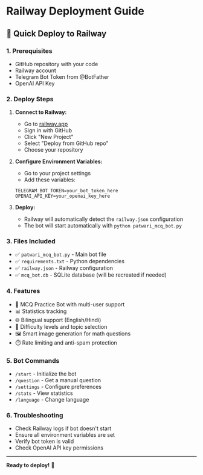 # Railway Deployment Guide

## 🚀 Quick Deploy to Railway

### 1. Prerequisites
- GitHub repository with your code
- Railway account
- Telegram Bot Token from @BotFather
- OpenAI API Key

### 2. Deploy Steps

1. **Connect to Railway:**
   - Go to [railway.app](https://railway.app)
   - Sign in with GitHub
   - Click "New Project"
   - Select "Deploy from GitHub repo"
   - Choose your repository

2. **Configure Environment Variables:**
   - Go to your project settings
   - Add these variables:
   ```
   TELEGRAM_BOT_TOKEN=your_bot_token_here
   OPENAI_API_KEY=your_openai_key_here
   ```

3. **Deploy:**
   - Railway will automatically detect the `railway.json` configuration
   - The bot will start automatically with `python patwari_mcq_bot.py`

### 3. Files Included
- ✅ `patwari_mcq_bot.py` - Main bot file
- ✅ `requirements.txt` - Python dependencies
- ✅ `railway.json` - Railway configuration
- ✅ `mcq_bot.db` - SQLite database (will be recreated if needed)

### 4. Features
- 🤖 MCQ Practice Bot with multi-user support
- 📊 Statistics tracking
- 🌐 Bilingual support (English/Hindi)
- 🎯 Difficulty levels and topic selection
- 🖼️ Smart image generation for math questions
- ⏱️ Rate limiting and anti-spam protection

### 5. Bot Commands
- `/start` - Initialize the bot
- `/question` - Get a manual question
- `/settings` - Configure preferences
- `/stats` - View statistics
- `/language` - Change language

### 6. Troubleshooting
- Check Railway logs if bot doesn't start
- Ensure all environment variables are set
- Verify bot token is valid
- Check OpenAI API key permissions

---
**Ready to deploy!** 🎉
